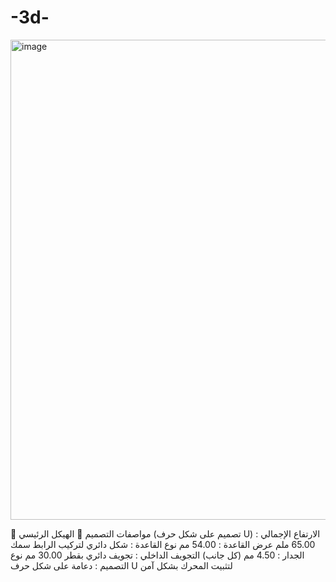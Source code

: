 # -3d-

<img width="1366" height="768" alt="image" src="https://github.com/user-attachments/assets/1c1ff73a-2d14-4564-9003-6e85422aeecf" />

📐 مواصفات التصميم
🔧 الهيكل الرئيسي (تصميم على شكل حرف U)
الارتفاع الإجمالي : 65.00 ملم
عرض القاعدة : 54.00 مم
نوع القاعدة : شكل دائري لتركيب الرابط
سمك الجدار : 4.50 مم (كل جانب)
التجويف الداخلي : تجويف دائري بقطر 30.00 مم
نوع التصميم : دعامة على شكل حرف U لتثبيت المحرك بشكل آمن
